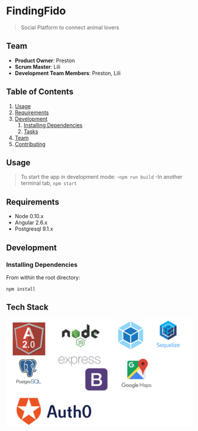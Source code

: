 # FindingFido

> Social Platform to connect animal lovers

## Team

  - __Product Owner__: Preston
  - __Scrum Master__: Lili
  - __Development Team Members__: Preston, Lili

## Table of Contents

1. [Usage](#Usage)
1. [Requirements](#requirements)
1. [Development](#development)
    1. [Installing Dependencies](#installing-dependencies)
    1. [Tasks](#tasks)
1. [Team](#team)
1. [Contributing](#contributing)

## Usage
> To start the app in development mode: 
> -`npm run build`
> -In another terminal tab, `npm start`

## Requirements

- Node 0.10.x
- Angular 2.6.x
- Postgresql 9.1.x

## Development

### Installing Dependencies

From within the root directory:

```
npm install
```

## Tech Stack
![VIEW](TechStack.PNG)


